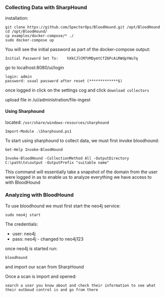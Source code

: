 

### Collecting Data with SharpHound

installation:
```
git clone https://github.com/SpecterOps/BloodHound.git /opt/BloodHound
cd /opt/BloodHound/
cp examples/docker-compose/* ./
sudo docker-compose up
```

You will see the initial password as part of the docker-compose output:
```
Initial Password Set To:    hXkCJlCM7VMDymtCfZ6PcAiRWdpYWu7q
```

go to localhost:8080/ui/login
```
login: admin
password: usual password after reset (*************$)
```

once logged in click on the settings cog and click `download collectors`

upload file in /ui/administration/file-ingest

#### Using Sharphound

located: `/usr/share/windows-resources/sharphound`

```
Import-Module .\Sharphound.ps1
```

To start using sharphound to collect data, we must first invoke bloodhound:
```
Get-Help Invoke-BloodHound
```

```
Invoke-BloodHound -CollectionMethod All -OutputDirectory C:\path\to\output -OutputPrefix "suitable name"
```

This command will essentially take a snapshot of the domain from the user were logged in as to enable us to analyze everything we have access to with BloodHound



### Analyzing with BloodHound

To use bloodhound we must first start the neo4j service:
```
sudo neo4j start
```

The credentials:
- user: neo4j 
- pass: neo4j - changed to neo4j123

once neo4j is started run:
```
bloodhound
```

and import our scan from SharpHound

Once a scan is import and opened:
```
search a user you know about and check their information to see what their outboud control is and go from there
```